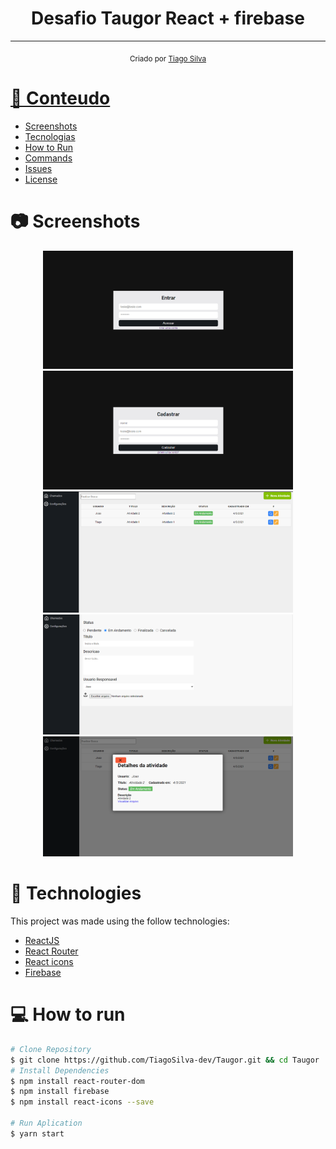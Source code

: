 <h1 align="center">
  Desafio Taugor React + firebase
</h1>

<hr />


<div align="center">
  <sub> Criado por 
    <a href="https://github.com/TiagoSilva-Dev">Tiago Silva
  </sub>
</div>

# 📌 Conteudo

* [Screenshots](#camera-screenshots)
* [Tecnologias](#rocket-technologies)
* [How to Run](#computer-how-to-run)
* [Commands](#sparkles-commands)
* [Issues](#bug-issues)
* [License](#page_facing_up-license)

# :camera: Screenshots
<div align="center" display="flex">
   <img src="./prints/d1.png" width="400px">
   <img src="./prints/d2.png" width="400px">
   <img src="./prints/d3.png" width="400px">
   <img src="./prints/d4.png" width="400px">
   <img src="./prints/d5.png" width="400px">
</div>

# :rocket: Technologies
This project was made using the follow technologies:

- [ReactJS](https://reactjs.org/)
- [React Router](https://reactrouter.com/)
- [React icons](https://react-icons.github.io/react-icons/)
- [Firebase](https://firebase.google.com/?hl=pt)



# :computer: How to run

```bash
# Clone Repository
$ git clone https://github.com/TiagoSilva-dev/Taugor.git && cd Taugor
# Install Dependencies
$ npm install react-router-dom
$ npm install firebase
$ npm install react-icons --save

# Run Aplication
$ yarn start
```

